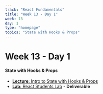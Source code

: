 ```yaml
---
track: "React Fundamentals"
title: "Week 13 - Day 1"
week: 13
day: 1
type: "homepage"
topics: "State with Hooks & Props"
---
```


# Week 13 - Day 1

#### State with Hooks & Props
- [**Lecture:** Intro to State with Hooks & Props](/react-fundamentals/week-13/day-1/lecture-materials/introducing-state-with-hooks-and-props/)
- [**Lab:** React Students Lab](/react-fundamentals/week-13/day-1/labs/react-students-lab/) - **Deliverable**



